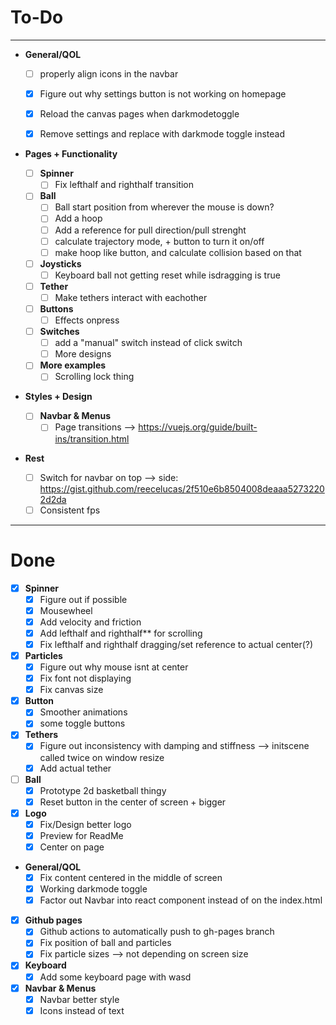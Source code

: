 # To-Do 
___

- **General/QOL**
  - [ ] properly align icons in the navbar

  - [x] Figure out why settings button is not working on homepage
  - [x] Reload the canvas pages when darkmodetoggle
  - [x] Remove settings and replace with darkmode toggle instead

- **Pages + Functionality**

  - [ ] **Spinner**
    - [ ] Fix lefthalf and righthalf transition

  - [ ] **Ball**
    - [ ] Ball start position from wherever the mouse is down?
    - [ ] Add a hoop
    - [ ] Add a reference for pull direction/pull strenght
    - [ ] calculate trajectory mode, + button to turn it on/off
    - [ ] make hoop like button, and calculate collision based on that

  - [ ] **Joysticks**
    - [ ] Keyboard ball not getting reset while isdragging is true

  - [ ] **Tether**
    - [ ] Make tethers interact with eachother

  - [ ] **Buttons**
    - [ ] Effects onpress

  - [ ] **Switches**
    - [ ] add a "manual" switch instead of click switch
    - [ ] More designs

  - [ ] **More examples**
    - [ ] Scrolling lock thing

- **Styles + Design**

  - [ ] **Navbar & Menus**
    - [ ] Page transitions --> https://vuejs.org/guide/built-ins/transition.html

- **Rest**
  - [ ] Switch for navbar on top --> side: https://gist.github.com/reecelucas/2f510e6b8504008deaaa52732202d2da
  - [ ] Consistent fps 

___

# Done

  - [x] **Spinner**
    - [x] Figure out if possible
    - [x] Mousewheel
    - [x] Add velocity and friction
    - [x] Add lefthalf and righthalf** for scrolling
    - [x] Fix lefthalf and righthalf dragging/set reference to actual center(?)

  - [x] **Particles**
    - [x] Figure out why mouse isnt at center 
    - [x] Fix font not displaying
    - [x] Fix canvas size

  - [x] **Button**
    - [x] Smoother animations
    - [x] some toggle buttons

  - [x] **Tethers**
    - [x] Figure out inconsistency with damping and stiffness --> initscene called twice on window resize
    - [x] Add actual tether

  - [ ] **Ball**
    - [x] Prototype 2d basketball thingy
    - [x] Reset button in the center of screen + bigger

  - [x] **Logo**
    - [x] Fix/Design better logo
    - [x] Preview for ReadMe
    - [x] Center on page

  - **General/QOL**
    - [x] Fix content centered in the middle of screen
    - [x] Working darkmode toggle
    - [x] Factor out Navbar into react component instead of on the index.html

  - [x] **Github pages**
    - [x] Github actions to automatically push to gh-pages branch
    - [x] Fix position of ball and particles
    - [x] Fix particle sizes --> not depending on screen size

  - [x] **Keyboard**
    - [x] Add some keyboard page with wasd 

  - [x] **Navbar & Menus**
    - [x] Navbar better style
    - [x] Icons instead of text